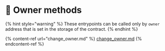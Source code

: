 # 🛑 Owner methods

{% hint style="warning" %}
These entrypoints can be called only by `owner` address that is set in the storage of the contract.
{% endhint %}

{% content-ref url="change_owner.md" %}
[change\_owner.md](change\_owner.md)
{% endcontent-ref %}

